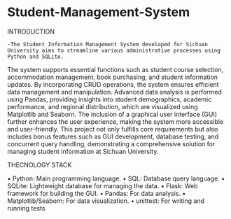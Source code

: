 # Student-Management-System

INTRODUCTION

    -The Student Information Management System developed for Sichuan University aims to streamline various administrative processes using Python and SQLite. 
The system supports essential functions such as student course selection, accommodation management, book purchasing, and student information updates. 
By incorporating CRUD operations, the system ensures efficient data management and manipulation. Advanced data analysis is performed using Pandas, providing insights into student demographics, academic performance, and regional distribution, which are visualized using Matplotlib and Seaborn. 
The inclusion of a graphical user interface (GUI) further enhances the user experience, making the system more accessible and user-friendly. This project not only fulfills core requirements but also includes bonus features such as GUI development, database testing, and concurrent query handling, demonstrating a comprehensive solution for managing  student information at Sichuan University.


THECNOLOGY STACK

•  Python: Main programming language.
•  SQL: Database query language.
•  SQLite: Lightweight database for managing the data.
•  Flask: Web framework for building the GUI.
•  Pandas: For data analysis.
•  Matplotlib/Seaborn: For data visualization.
•  unittest: For writing and running tests
